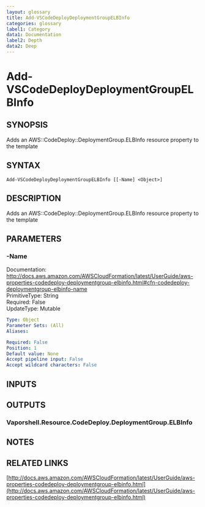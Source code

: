 ```yaml
---
layout: glossary
title: Add-VSCodeDeployDeploymentGroupELBInfo
categories: glossary
label1: Category
data1: Documentation
label2: Depth
data2: Deep
---
```


# Add-VSCodeDeployDeploymentGroupELBInfo

## SYNOPSIS
Adds an AWS::CodeDeploy::DeploymentGroup.ELBInfo resource property to the template

## SYNTAX

```
Add-VSCodeDeployDeploymentGroupELBInfo [[-Name] <Object>]
```

## DESCRIPTION
Adds an AWS::CodeDeploy::DeploymentGroup.ELBInfo resource property to the template

## PARAMETERS

### -Name
Documentation: http://docs.aws.amazon.com/AWSCloudFormation/latest/UserGuide/aws-properties-codedeploy-deploymentgroup-elbinfo.html#cfn-codedeploy-deploymentgroup-elbinfo-name    
PrimitiveType: String    
Required: False    
UpdateType: Mutable

```yaml
Type: Object
Parameter Sets: (All)
Aliases: 

Required: False
Position: 1
Default value: None
Accept pipeline input: False
Accept wildcard characters: False
```

## INPUTS

## OUTPUTS

### Vaporshell.Resource.CodeDeploy.DeploymentGroup.ELBInfo

## NOTES

## RELATED LINKS

[http://docs.aws.amazon.com/AWSCloudFormation/latest/UserGuide/aws-properties-codedeploy-deploymentgroup-elbinfo.html](http://docs.aws.amazon.com/AWSCloudFormation/latest/UserGuide/aws-properties-codedeploy-deploymentgroup-elbinfo.html)

